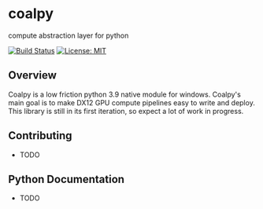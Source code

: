 # coalpy

compute abstraction layer for python

[![Build Status](https://travis-ci.com/kecho/coalpy.svg?branch=master)](https://travis-ci.com/kecho/coalpy)
[![License: MIT](https://img.shields.io/badge/License-MIT-yellow.svg)](https://opensource.org/licenses/MIT)
 

## Overview

Coalpy is a low friction python 3.9 native module for windows. Coalpy's main goal is to make DX12 GPU compute pipelines easy to write and deploy.
This library is still in its first iteration, so expect a lot of work in progress.

## Contributing

- TODO

## Python Documentation

- TODO
